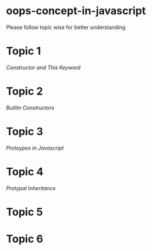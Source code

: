 # oops-concept-in-javascript

Please follow topic wise for better understanding

# Topic 1

_Constructor and This Keyword_

# Topic 2

_Builtin Constructors_

# Topic 3

_Protoypes in Javascript_

# Topic 4

_Protypal Inheritance_

# Topic 5

# Topic 6
